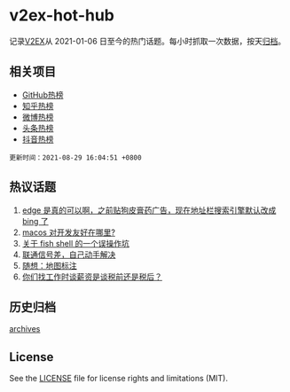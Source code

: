 # v2ex-hot-hub

 记录[V2EX](https://www.v2ex.com/)从 2021-01-06 日至今的热门话题。每小时抓取一次数据，按天[归档](archives)。
 
 ## 相关项目

- [GitHub热榜](https://github.com/snaildev/github-hot-hub)
- [知乎热榜](https://github.com/snaildev/zhihu-hot-hub)
- [微博热榜](https://github.com/snaildev/weibo-hot-hub)
- [头条热榜](https://github.com/snaildev/toutiao-hot-hub)
- [抖音热榜](https://github.com/snaildev/douyin-hot-hub)


 `更新时间：2021-08-29 16:04:51 +0800`

## 热议话题

1. [edge 是真的可以啊，之前贴狗皮膏药广告，现在地址栏搜索引擎默认改成 bing 了](https://www.v2ex.com/t/798550)
1. [macos 对开发友好在哪里?](https://www.v2ex.com/t/798620)
1. [关于 fish shell 的一个误操作坑](https://www.v2ex.com/t/798635)
1. [联通信号差，自己动手解决](https://www.v2ex.com/t/798586)
1. [随想：地图标注](https://www.v2ex.com/t/798553)
1. [你们找工作时谈薪资是谈税前还是税后？](https://www.v2ex.com/t/798588)

## 历史归档

[archives](archives)

## License

See the [LICENSE](LICENSE) file for license rights and limitations (MIT).
